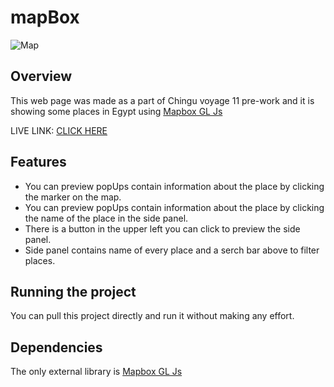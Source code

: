 
# mapBox  
![Map](https://github.com/meomnzak/mapBox/Capture.PNG)
## Overview
This web page was made as a part of Chingu voyage 11 pre-work and it is showing some places in Egypt using  [Mapbox GL Js](https://docs.mapbox.com/mapbox-gl-js/api/)

LIVE LINK: [CLICK HERE](http://high-apple.surge.sh)

## Features
* You can preview popUps contain information about the place by clicking the marker on the map.
* You can preview popUps contain information about the place by clicking the name of the place in the side panel.
* There is a button in the upper left you can click to preview the side panel.
* Side panel contains name of every place and a serch bar above to filter places.

## Running the project
You can pull this project directly and run it without making any effort.

## Dependencies
The only external library is [Mapbox GL Js](https://docs.mapbox.com/mapbox-gl-js/api/)

